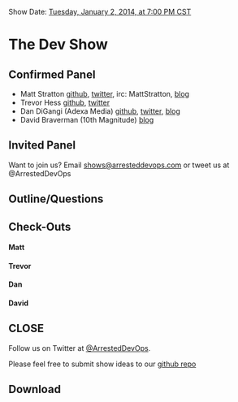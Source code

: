 Show Date: [Tuesday, January 2, 2014, at 7:00 PM CST](http://www.timeanddate.com/worldclock/fixedtime.html?msg=Arrested+DevOps+Episode+003+-+The+Dev+Show&iso=20140102T19&p1=64)

The Dev Show
=====

Confirmed Panel<a name="panel"></a>
-----

* Matt Stratton [github](http://github.com/mattstratton), [twitter](https://twitter.com/mattstratton), irc: MattStratton, [blog](http://www.mattstratton.com/)
* Trevor Hess [github](https://github.com/trevorghess), [twitter](http://twitter.com/trevorghess)
* Dan DiGangi (Adexa Media) [github](http://github.com/dandigangi), [twitter](https://twitter.com/ddigangi), [blog](http://blog.dandigangi.me/)
* David Braverman (10th Magnitude) [blog](http://www.thedailyparker.com/)

Invited Panel
-----


Want to join us? Email shows@arresteddevops.com or tweet us at @ArrestedDevOps


Outline/Questions
-----------------



Check-Outs<a name="checkouts"></a>
-----

#### Matt  

#### Trevor  

#### Dan

#### David



CLOSE
-----

Follow us on Twitter at [@ArrestedDevOps](http://twitter.com/arresteddevops).

Please feel free to submit show ideas to our [github repo](https://github.com/arresteddevops/podcast)



Download
--------
